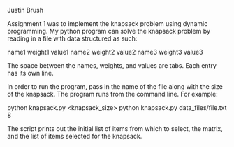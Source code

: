 Justin Brush

Assignment 1 was to implement the knapsack problem using dynamic programming. My python program can solve the knapsack problem by reading in a file with data structured as such:

name1 weight1 value1
name2 weight2 value2
name3 weight3 value3

The space between the names, weights, and values are tabs. Each entry has its own line.

In order to run the program, pass in the name of the file along with the size of the knapsack. The program runs from the command line. For example:

python knapsack.py <filename> <knapsack_size>
python knapsack.py data_files/file.txt 8

The script prints out the initial list of items from which to select, the matrix, and the list of items selected for the knapsack.
